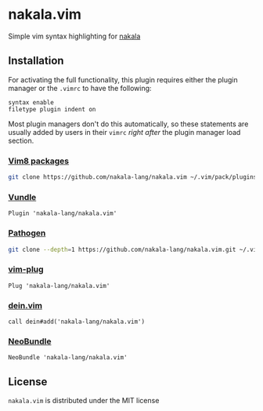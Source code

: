 # nakala.vim

Simple vim syntax highlighting for [nakala](https://github.com/nakala-lang/nakala)

## Installation

For activating the full functionality, this plugin requires either the plugin
manager or the `.vimrc` to have the following:

```vim
syntax enable
filetype plugin indent on
```

Most plugin managers don't do this automatically, so these statements are
usually added by users in their `vimrc` _right after_ the plugin manager load
section.

### [Vim8 packages][vim8pack]

```sh
git clone https://github.com/nakala-lang/nakala.vim ~/.vim/pack/plugins/start/nakala.vim
```

### [Vundle][v]

```vim
Plugin 'nakala-lang/nakala.vim'
```

### [Pathogen][p]

```sh
git clone --depth=1 https://github.com/nakala-lang/nakala.vim.git ~/.vim/bundle/nakala.vim
```

### [vim-plug][vp]

```vim
Plug 'nakala-lang/nakala.vim'
```

### [dein.vim][d]

```vim
call dein#add('nakala-lang/nakala.vim')
```

### [NeoBundle][nb]

```vim
NeoBundle 'nakala-lang/nakala.vim'
```

## License
`nakala.vim` is distributed under the MIT license

[vim8pack]: http://vimhelp.appspot.com/repeat.txt.html#packages
[v]: https://github.com/gmarik/vundle
[p]: https://github.com/tpope/vim-pathogen
[vp]: https://github.com/junegunn/vim-plug
[d]: https://github.com/Shougo/dein.vim
[nb]: https://github.com/Shougo/neobundle.vim
